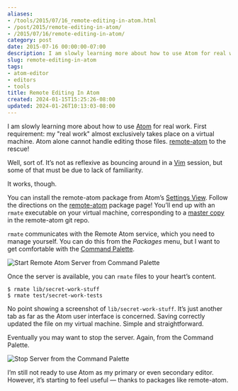 ```yaml
---
aliases:
- /tools/2015/07/16_remote-editing-in-atom.html
- /post/2015/remote-editing-in-atom/
- /2015/07/16/remote-editing-in-atom/
category: post
date: 2015-07-16 00:00:00-07:00
description: I am slowly learning more about how to use Atom for real work.
slug: remote-editing-in-atom
tags:
- atom-editor
- editors
- tools
title: Remote Editing In Atom
created: 2024-01-15T15:25:26-08:00
updated: 2024-01-26T10:13:03-08:00
---
```


I am slowly learning more about how to use [Atom](https://atom.io) for real work. First requirement: my "real work" almost exclusively takes place on a virtual machine. Atom alone cannot handle editing those files. [remote-atom](https://atom.io/packages/remote-atom) to the rescue!

Well, sort of. It’s not as reflexive as bouncing around in a [Vim](../../../card/Vim.md) session, but some of that must be due to lack of familiarity.

It works, though.

You can install the remote-atom package from Atom’s [Settings View](https://atom.io/packages/settings-view). Follow the directions on the [remote-atom](https://atom.io/packages/remote-atom) package page! You’ll end up with an `rmate` executable on your virtual machine, corresponding to a [master copy](https://raw.githubusercontent.com/aurora/rmate/master/rmate) in the remote-atom git repo.

`rmate` communicates with the Remote Atom service, which you need to manage yourself. You can do this from the *Packages* menu, but I want to get comfortable with the [Command Palette](https://atom.io/packages/command-palette).

![Start Remote Atom Server from Command Palette](attachments/img/2015/remote-atom-start-server.png)

Once the server is available, you can `rmate` files to your heart’s content.

````
$ rmate lib/secret-work-stuff
$ rmate test/secret-work-tests
````

No point showing a screenshot of `lib/secret-work-stuff`. It’s just another tab as far as the Atom user interface is concerned. Saving correctly updated the file on my virtual machine. Simple and straightforward.

Eventually you may want to stop the server. Again, from the Command Palette.

![Stop Server from the Command Palette](attachments/img/2015/remote-atom-stop-server.png)

I’m still not ready to use Atom as my primary or even secondary editor. However, it’s starting to feel useful — thanks to packages like remote-atom.
